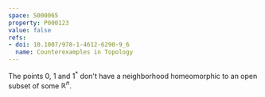 ```yaml
---
space: S000065
property: P000123
value: false
refs:
- doi: 10.1007/978-1-4612-6290-9_6
  name: Counterexamples in Topology
---
```


The points $0$, $1$ and $1^*$ don't have a neighborhood homeomorphic to an open subset of some $\mathbb R^n$.
